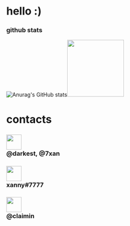 # hello :)

### github stats
![Anurag's GitHub stats](https://github-readme-stats.vercel.app/api?username=okxan&show_icons=true&theme=dracula)<img src="https://i.imgur.com/Uz8A9gH.png" width="150">


# contacts
### <img src="https://i.imgur.com/ySFh4zD.png" width="40">  <br>@darkest, @7xan
### <img src="https://i.imgur.com/pztfi19.png" width="40">  <br>xanny#7777
### <img src="https://i.imgur.com/PzNGn1b.png" width="40">  <br>@claimin
